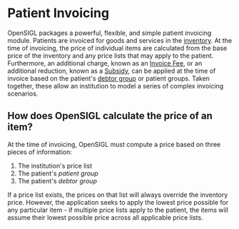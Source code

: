 # Patient Invoicing

OpenSIGL packages a powerful, flexible, and simple patient invoicing module.  Patients are invoiced for goods and services in the [inventory](../../stock-management/inventory).  At the time of invoicing, the price of individual items are calculated from the base price of the inventory and any price lists that may apply to the patient.  Furthermore, an additional charge, known as an [Invoice Fee](#), or an additional reduction, known as a [Subsidy](#), can be applied at the time of invoice based on the patient's [debtor group](../core-concepts/debtor-groups) or patient groups.  Taken together, these allow an institution to model a series of complex invoicing scenarios.

## How does OpenSIGL calculate the price of an item?

At the time of invoicing, OpenSIGL must compute a price based on three pieces of information:

  1. The institution's price list
  2. The patient's _patient group_
  3. The patient's _debtor group_

If a price list exists, the prices on that list will always override the inventory price. However, the application seeks to apply the lowest price possible for any particular item - if multiple price lists apply to the patient, the items will assume their lowest possible price across all applicable price lists.
